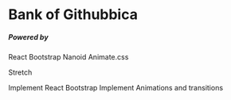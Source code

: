 # Bank of Githubbica

##### Powered by
React Bootstrap
Nanoid
Animate.css

Stretch

Implement React Bootstrap
Implement Animations and transitions
